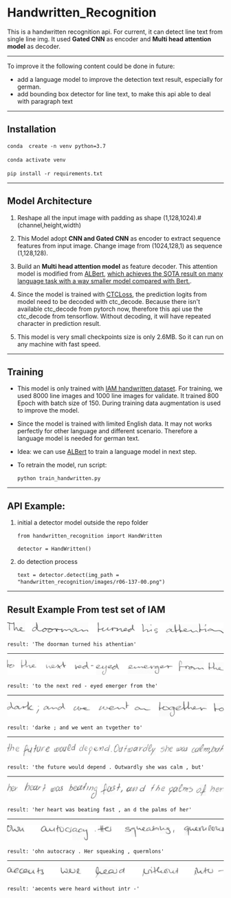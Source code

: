 # Handwritten_Recognition

This is a handwritten recognition api. For current, it can detect line text from single line img. It used **Gated CNN** as encoder and **Multi head attention model** as decoder.


----


To improve it the following content could be done in future:

* add a language model to improve the detection text result, especially for german.
* add bounding box detector for line text, to make this api able to deal with paragraph text


----

## Installation

```
conda  create -n venv python=3.7

conda activate venv

pip install -r requirements.txt
```

----


## Model Architecture
1. Reshape all the input image with padding as shape (1,128,1024).#(channel,height,width)

2. This Model adopt **CNN and Gated CNN** as encoder to extract sequence features from input image. Change image from (1024,128,1) as sequence (1,128,128).

3. Build an **Multi head attention model** as feature decoder. This attention model is modified from [ALBert](https://github.com/huggingface/transformers/blob/master/transformers/modeling_albert.py), [which achieves the SOTA result on many language task with a way smaller model compared with Bert.](https://github.com/google-research/ALBERT).

4. Since the model is trained with [CTCLoss](https://pytorch.org/docs/stable/nn.html), the prediction logits from model need to be decoded with ctc_decode. Because there isn't available ctc_decode from pytorch now, therefore this api use the ctc_decode from tensorflow. Without decoding, it will have repeated  character in prediction result.

5. This model is very small checkpoints size is only 2.6MB. So it can run on any machine with fast speed.


----


## Training

* This model is only trained with [IAM handwritten dataset](http://www.fki.inf.unibe.ch/databases/iam-handwriting-database). For training, we used 8000 line images and 1000 line images for validate. It trained 800 Epoch with batch size of 150.  During training data augmentation is used to improve the model.

* Since the model is trained with limited English data. It may not works perfectly for other language and different scenario. Therefore a language model is needed for german text.

* Idea: we can use [ALBert](https://github.com/google-research/ALBERT) to train a language model in next step.

* To retrain the model, run script:

    ```
    python train_handwritten.py
    ```

----

## API Example:

  1. initial a detector model outside the repo folder

      ```
      from handwritten_recognition import HandWritten
      ```
      
      ```
      detector = HandWritten()
      ```

  2. do detection process

      ```
      text = detector.detect(img_path = "handwritten_recognition/images/r06-137-00.png")
      ```

----

## Result Example From test set of IAM

  ![Example Img](images/r06-137-00.png)
  ```
  result: 'The doorman turned his athentian'
  ```

  ----

  ![Example Img](images/r06-137-01.png)

  ```
  result: 'to the next red - eyed emerger from the'
  ```

  ----

  ![Example Img](images/r06-137-02.png)

  ```
  result: 'darke ; and we went an tvgether to'
  ```

  ----

  ![Example Img](images/k04-119-01.png)

  ```
  result: 'the future would depend . Outwardly she was calm , but'
  ```

  ----

  ![Example Img](images/k04-119-02.png)

  ```
  result: 'her heart was beating fast , an d the palms of her'
  ```

  ----

  ![Example Img](images/l01-105-01.png)

  ```
  result: 'ohn autocracy . Her squeaking , quermlons'
  ```

  ----

  ![Example Img](images/l01-105-02.png)

  ```
  result: 'aecents were heard without intr -'
  ```
